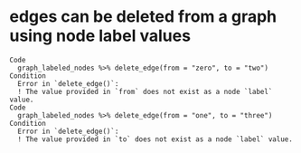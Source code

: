 # edges can be deleted from a graph using node label values

    Code
      graph_labeled_nodes %>% delete_edge(from = "zero", to = "two")
    Condition
      Error in `delete_edge()`:
      ! The value provided in `from` does not exist as a node `label` value.
    Code
      graph_labeled_nodes %>% delete_edge(from = "one", to = "three")
    Condition
      Error in `delete_edge()`:
      ! The value provided in `to` does not exist as a node `label` value.

